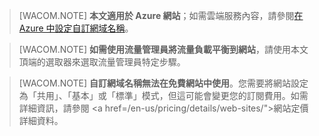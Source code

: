 > [WACOM.NOTE] **本文適用於 Azure 網站**；如需雲端服務內容，請參閱<a href="/en-us/develop/net/common-tasks/custom-dns/">在 Azure 中設定自訂網域名稱</a>。

> [WACOM.NOTE] **如需使用流量管理員將流量負載平衡到網站**，請使用本文頂端的選取器來選取流量管理員特定步驟。

> [WACOM.NOTE] **自訂網域名稱無法在免費網站中使用**。您需要將網站設定為「共用」、「基本」或「標準」模式，但這可能會變更您的訂閱費用。如需詳細資訊，請參閱 <a href=/en-us/pricing/details/web-sites/">網站定價詳細資料</a>。</p> 


